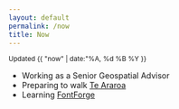 ```yaml
---
layout: default
permalink: /now
title: Now
---
```


<small>Updated {{ "now" | date:"%A, %d %B %Y }}</small>

* Working as a Senior Geospatial Advisor
* Preparing to walk [Te Araroa](https://www.teararoa.org.nz)
* Learning [FontForge](https://fontforge.org/)
